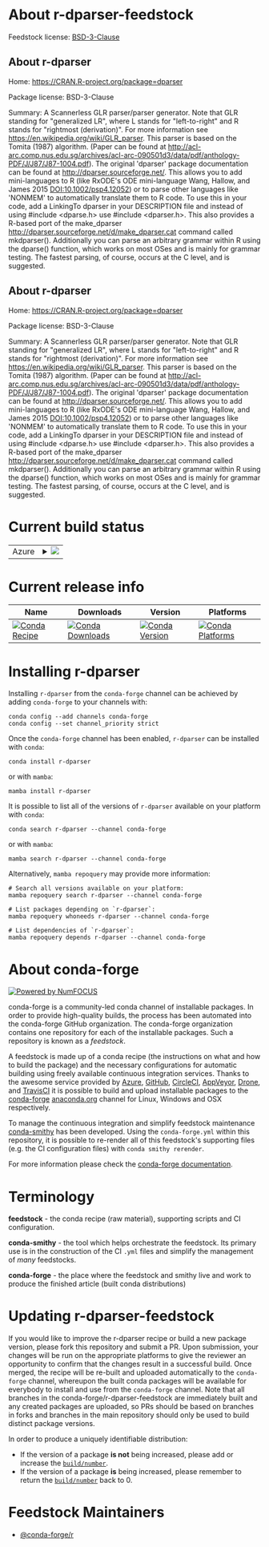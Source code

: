 About r-dparser-feedstock
=========================

Feedstock license: [BSD-3-Clause](https://github.com/conda-forge/r-dparser-feedstock/blob/main/LICENSE.txt)


About r-dparser
---------------

Home: https://CRAN.R-project.org/package=dparser

Package license: BSD-3-Clause

Summary: A Scannerless GLR parser/parser generator.  Note that GLR standing for "generalized LR", where L stands for "left-to-right" and R stands for "rightmost (derivation)".  For more information see <https://en.wikipedia.org/wiki/GLR_parser>. This parser is based on the Tomita (1987) algorithm. (Paper can be found at <http://acl-arc.comp.nus.edu.sg/archives/acl-arc-090501d3/data/pdf/anthology-PDF/J/J87/J87-1004.pdf>). The original 'dparser' package documentation can be found at <http://dparser.sourceforge.net/>.  This allows you to add mini-languages to R (like RxODE's ODE mini-language Wang, Hallow, and James 2015 <DOI:10.1002/psp4.12052>) or to parse other languages like 'NONMEM' to automatically translate them to R code.   To use this in your code, add a LinkingTo dparser in your DESCRIPTION file and instead of using #include <dparse.h> use #include <dparser.h>.  This also provides a R-based port of the make_dparser <http://dparser.sourceforge.net/d/make_dparser.cat> command called mkdparser().  Additionally you can parse an arbitrary grammar within R using the dparse() function, which works on most OSes and is mainly for grammar testing.  The fastest parsing, of course, occurs at the C level, and is suggested.

About r-dparser
---------------

Home: https://CRAN.R-project.org/package=dparser

Package license: BSD-3-Clause

Summary: A Scannerless GLR parser/parser generator.  Note that GLR standing for "generalized LR", where L stands for "left-to-right" and R stands for "rightmost (derivation)".  For more information see <https://en.wikipedia.org/wiki/GLR_parser>. This parser is based on the Tomita (1987) algorithm. (Paper can be found at <http://acl-arc.comp.nus.edu.sg/archives/acl-arc-090501d3/data/pdf/anthology-PDF/J/J87/J87-1004.pdf>). The original 'dparser' package documentation can be found at <http://dparser.sourceforge.net/>.  This allows you to add mini-languages to R (like RxODE's ODE mini-language Wang, Hallow, and James 2015 <DOI:10.1002/psp4.12052>) or to parse other languages like 'NONMEM' to automatically translate them to R code.   To use this in your code, add a LinkingTo dparser in your DESCRIPTION file and instead of using #include <dparse.h> use #include <dparser.h>.  This also provides a R-based port of the make_dparser <http://dparser.sourceforge.net/d/make_dparser.cat> command called mkdparser().  Additionally you can parse an arbitrary grammar within R using the dparse() function, which works on most OSes and is mainly for grammar testing.  The fastest parsing, of course, occurs at the C level, and is suggested.

Current build status
====================


<table>
    
  <tr>
    <td>Azure</td>
    <td>
      <details>
        <summary>
          <a href="https://dev.azure.com/conda-forge/feedstock-builds/_build/latest?definitionId=8861&branchName=main">
            <img src="https://dev.azure.com/conda-forge/feedstock-builds/_apis/build/status/r-dparser-feedstock?branchName=main">
          </a>
        </summary>
        <table>
          <thead><tr><th>Variant</th><th>Status</th></tr></thead>
          <tbody><tr>
              <td>linux_64_r_base4.3</td>
              <td>
                <a href="https://dev.azure.com/conda-forge/feedstock-builds/_build/latest?definitionId=8861&branchName=main">
                  <img src="https://dev.azure.com/conda-forge/feedstock-builds/_apis/build/status/r-dparser-feedstock?branchName=main&jobName=linux&configuration=linux%20linux_64_r_base4.3" alt="variant">
                </a>
              </td>
            </tr><tr>
              <td>linux_64_r_base4.4</td>
              <td>
                <a href="https://dev.azure.com/conda-forge/feedstock-builds/_build/latest?definitionId=8861&branchName=main">
                  <img src="https://dev.azure.com/conda-forge/feedstock-builds/_apis/build/status/r-dparser-feedstock?branchName=main&jobName=linux&configuration=linux%20linux_64_r_base4.4" alt="variant">
                </a>
              </td>
            </tr><tr>
              <td>osx_64_r_base4.3</td>
              <td>
                <a href="https://dev.azure.com/conda-forge/feedstock-builds/_build/latest?definitionId=8861&branchName=main">
                  <img src="https://dev.azure.com/conda-forge/feedstock-builds/_apis/build/status/r-dparser-feedstock?branchName=main&jobName=osx&configuration=osx%20osx_64_r_base4.3" alt="variant">
                </a>
              </td>
            </tr><tr>
              <td>osx_64_r_base4.4</td>
              <td>
                <a href="https://dev.azure.com/conda-forge/feedstock-builds/_build/latest?definitionId=8861&branchName=main">
                  <img src="https://dev.azure.com/conda-forge/feedstock-builds/_apis/build/status/r-dparser-feedstock?branchName=main&jobName=osx&configuration=osx%20osx_64_r_base4.4" alt="variant">
                </a>
              </td>
            </tr><tr>
              <td>win_64_r_base4.3</td>
              <td>
                <a href="https://dev.azure.com/conda-forge/feedstock-builds/_build/latest?definitionId=8861&branchName=main">
                  <img src="https://dev.azure.com/conda-forge/feedstock-builds/_apis/build/status/r-dparser-feedstock?branchName=main&jobName=win&configuration=win%20win_64_r_base4.3" alt="variant">
                </a>
              </td>
            </tr><tr>
              <td>win_64_r_base4.4</td>
              <td>
                <a href="https://dev.azure.com/conda-forge/feedstock-builds/_build/latest?definitionId=8861&branchName=main">
                  <img src="https://dev.azure.com/conda-forge/feedstock-builds/_apis/build/status/r-dparser-feedstock?branchName=main&jobName=win&configuration=win%20win_64_r_base4.4" alt="variant">
                </a>
              </td>
            </tr>
          </tbody>
        </table>
      </details>
    </td>
  </tr>
</table>

Current release info
====================

| Name | Downloads | Version | Platforms |
| --- | --- | --- | --- |
| [![Conda Recipe](https://img.shields.io/badge/recipe-r--dparser-green.svg)](https://anaconda.org/conda-forge/r-dparser) | [![Conda Downloads](https://img.shields.io/conda/dn/conda-forge/r-dparser.svg)](https://anaconda.org/conda-forge/r-dparser) | [![Conda Version](https://img.shields.io/conda/vn/conda-forge/r-dparser.svg)](https://anaconda.org/conda-forge/r-dparser) | [![Conda Platforms](https://img.shields.io/conda/pn/conda-forge/r-dparser.svg)](https://anaconda.org/conda-forge/r-dparser) |

Installing r-dparser
====================

Installing `r-dparser` from the `conda-forge` channel can be achieved by adding `conda-forge` to your channels with:

```
conda config --add channels conda-forge
conda config --set channel_priority strict
```

Once the `conda-forge` channel has been enabled, `r-dparser` can be installed with `conda`:

```
conda install r-dparser
```

or with `mamba`:

```
mamba install r-dparser
```

It is possible to list all of the versions of `r-dparser` available on your platform with `conda`:

```
conda search r-dparser --channel conda-forge
```

or with `mamba`:

```
mamba search r-dparser --channel conda-forge
```

Alternatively, `mamba repoquery` may provide more information:

```
# Search all versions available on your platform:
mamba repoquery search r-dparser --channel conda-forge

# List packages depending on `r-dparser`:
mamba repoquery whoneeds r-dparser --channel conda-forge

# List dependencies of `r-dparser`:
mamba repoquery depends r-dparser --channel conda-forge
```


About conda-forge
=================

[![Powered by
NumFOCUS](https://img.shields.io/badge/powered%20by-NumFOCUS-orange.svg?style=flat&colorA=E1523D&colorB=007D8A)](https://numfocus.org)

conda-forge is a community-led conda channel of installable packages.
In order to provide high-quality builds, the process has been automated into the
conda-forge GitHub organization. The conda-forge organization contains one repository
for each of the installable packages. Such a repository is known as a *feedstock*.

A feedstock is made up of a conda recipe (the instructions on what and how to build
the package) and the necessary configurations for automatic building using freely
available continuous integration services. Thanks to the awesome service provided by
[Azure](https://azure.microsoft.com/en-us/services/devops/), [GitHub](https://github.com/),
[CircleCI](https://circleci.com/), [AppVeyor](https://www.appveyor.com/),
[Drone](https://cloud.drone.io/welcome), and [TravisCI](https://travis-ci.com/)
it is possible to build and upload installable packages to the
[conda-forge](https://anaconda.org/conda-forge) [anaconda.org](https://anaconda.org/)
channel for Linux, Windows and OSX respectively.

To manage the continuous integration and simplify feedstock maintenance
[conda-smithy](https://github.com/conda-forge/conda-smithy) has been developed.
Using the ``conda-forge.yml`` within this repository, it is possible to re-render all of
this feedstock's supporting files (e.g. the CI configuration files) with ``conda smithy rerender``.

For more information please check the [conda-forge documentation](https://conda-forge.org/docs/).

Terminology
===========

**feedstock** - the conda recipe (raw material), supporting scripts and CI configuration.

**conda-smithy** - the tool which helps orchestrate the feedstock.
                   Its primary use is in the construction of the CI ``.yml`` files
                   and simplify the management of *many* feedstocks.

**conda-forge** - the place where the feedstock and smithy live and work to
                  produce the finished article (built conda distributions)


Updating r-dparser-feedstock
============================

If you would like to improve the r-dparser recipe or build a new
package version, please fork this repository and submit a PR. Upon submission,
your changes will be run on the appropriate platforms to give the reviewer an
opportunity to confirm that the changes result in a successful build. Once
merged, the recipe will be re-built and uploaded automatically to the
`conda-forge` channel, whereupon the built conda packages will be available for
everybody to install and use from the `conda-forge` channel.
Note that all branches in the conda-forge/r-dparser-feedstock are
immediately built and any created packages are uploaded, so PRs should be based
on branches in forks and branches in the main repository should only be used to
build distinct package versions.

In order to produce a uniquely identifiable distribution:
 * If the version of a package **is not** being increased, please add or increase
   the [``build/number``](https://docs.conda.io/projects/conda-build/en/latest/resources/define-metadata.html#build-number-and-string).
 * If the version of a package **is** being increased, please remember to return
   the [``build/number``](https://docs.conda.io/projects/conda-build/en/latest/resources/define-metadata.html#build-number-and-string)
   back to 0.

Feedstock Maintainers
=====================

* [@conda-forge/r](https://github.com/conda-forge/r/)

